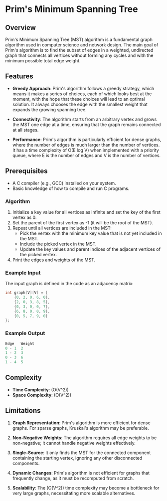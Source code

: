 # Prim's Minimum Spanning Tree

## Overview

Prim's Minimum Spanning Tree (MST) algorithm is a fundamental graph algorithm used in computer science and network design. The main goal of Prim's algorithm is to find the subset of edges in a weighted, undirected graph that connects all vertices without forming any cycles and with the minimum possible total edge weight.

## Features

- **Greedy Approach**: Prim's algorithm follows a greedy strategy, which means it makes a series of choices, each of which looks best at the moment, with the hope that these choices will lead to an optimal solution. It always chooses the edge with the smallest weight that expands the growing spanning tree.

- **Connectivity**: The algorithm starts from an arbitrary vertex and grows the MST one edge at a time, ensuring that the graph remains connected at all stages.

- **Performance**: Prim's algorithm is particularly efficient for dense graphs, where the number of edges is much larger than the number of vertices. It has a time complexity of O(E log V) when implemented with a priority queue, where E is the number of edges and V is the number of vertices.

## Prerequisites

- A C compiler (e.g., GCC) installed on your system.
- Basic knowledge of how to compile and run C programs.

### Algorithm

1. Initialize a key value for all vertices as infinite and set the key of the first vertex as 0.
2. Set the parent of the first vertex as -1 (it will be the root of the MST).
3. Repeat until all vertices are included in the MST:
   - Pick the vertex with the minimum key value that is not yet included in the MST.
   - Include the picked vertex in the MST.
   - Update the key values and parent indices of the adjacent vertices of the picked vertex.
4. Print the edges and weights of the MST.

### Example Input

The input graph is defined in the code as an adjacency matrix:

```c
int graph[V][V] = {
    {0, 2, 0, 6, 0},
    {2, 0, 3, 8, 5},
    {0, 3, 0, 0, 7},
    {6, 8, 0, 0, 9},
    {0, 5, 7, 9, 0}
};
```

### Example Output
```c
Edge   Weight
0 - 1  2
1 - 2  3
0 - 3  6
1 - 4  5
```

## Complexity

- **Time Complexity**: \(O(V^2)\)
- **Space Complexity**: \(O(V^2)\)

## Limitations

1. **Graph Representation**: Prim's algorithm is more efficient for dense graphs. For sparse graphs, Kruskal's algorithm may be preferable.

2. **Non-Negative Weights**: The algorithm requires all edge weights to be non-negative; it cannot handle negative weights effectively.

3. **Single-Source**: It only finds the MST for the connected component containing the starting vertex, ignoring any other disconnected components.

4. **Dynamic Changes**: Prim's algorithm is not efficient for graphs that frequently change, as it must be recomputed from scratch.

5. **Scalability**: The \(O(V^2)\) time complexity may become a bottleneck for very large graphs, necessitating more scalable alternatives.


